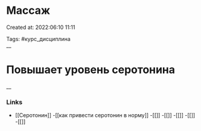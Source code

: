 # Массаж

Created at: 2022:06:10 11:11

Tags: #курс_дисциплина  
__ 

# Повышает уровень серотонина


__

### Links
- [[Серотонин]]
-[[как привести серотонин в норму]]
-[[]]
-[[]]
-[[]]
-[[]]
-[[]]